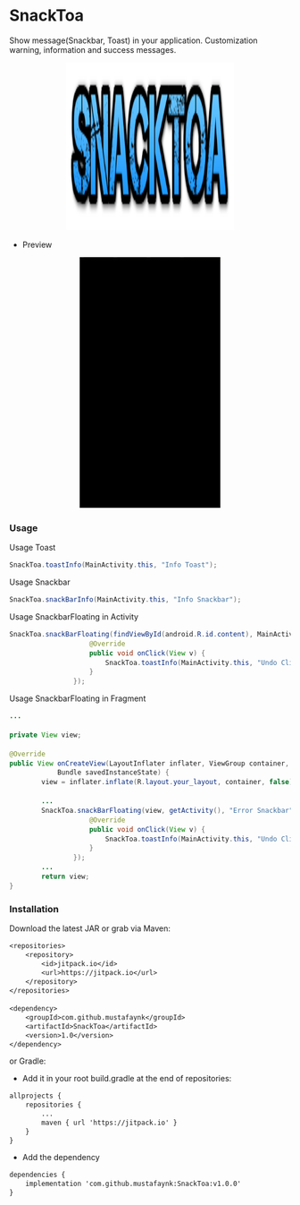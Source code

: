 # SnackToa
Show message(Snackbar, Toast) in your application. Customization warning, information and success messages.

<p align="center">
  <img width="300" height="300" src="https://raw.githubusercontent.com/mustafaynk/SnackToa/master/preview/logo.png">
</p>

- Preview

<p align="center">
  <img width="50%" src="https://raw.githubusercontent.com/mustafaynk/SnackToa/master/preview/snacktoa.gif">
</p>


### Usage

Usage Toast

```Java
SnackToa.toastInfo(MainActivity.this, "Info Toast");
```

Usage Snackbar

```Java
SnackToa.snackBarInfo(MainActivity.this, "Info Snackbar");
```

Usage SnackbarFloating in Activity

```Java
SnackToa.snackBarFloating(findViewById(android.R.id.content), MainActivity.this, "Error Snackbar", new SnackToa.snackbarUndoClick() {
                    @Override
                    public void onClick(View v) {
                        SnackToa.toastInfo(MainActivity.this, "Undo Clicked");
                    }
                });
```

Usage SnackbarFloating in Fragment

```Java
...

private View view;

@Override
public View onCreateView(LayoutInflater inflater, ViewGroup container,
            Bundle savedInstanceState) {
        view = inflater.inflate(R.layout.your_layout, container, false);
		
		...
		SnackToa.snackBarFloating(view, getActivity(), "Error Snackbar", new SnackToa.snackbarUndoClick() {
                    @Override
                    public void onClick(View v) {
                        SnackToa.toastInfo(MainActivity.this, "Undo Clicked");
                    }
                });
		...
		return view;
}
```


### Installation

Download the latest JAR or grab via Maven:
```
<repositories>
	<repository>
		<id>jitpack.io</id>
		<url>https://jitpack.io</url>
	</repository>
</repositories>
	
<dependency>
	<groupId>com.github.mustafaynk</groupId>
	<artifactId>SnackToa</artifactId>
	<version>1.0</version>
</dependency>
```
or Gradle: 
- Add it in your root build.gradle at the end of repositories:
```
allprojects {
	repositories {
		...
		maven { url 'https://jitpack.io' }
	}
}
```

- Add the dependency
```
dependencies {
	implementation 'com.github.mustafaynk:SnackToa:v1.0.0'
}
```
